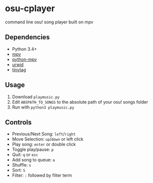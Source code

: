 # osu-cplayer
command line osu! song player built on mpv

## Dependencies
+ Python 3.4+
+ [mpv](https://mpv.io/installation/)
+ [python-mpv](https://github.com/jaseg/python-mpv)
+ [urwid](https://github.com/urwid/urwid/wiki/Installation-instructions)
+ [tinytag](https://github.com/devsnd/tinytag)

## Usage
1. Download `playmusic.py`
2. Edit `ABSPATH_TO_SONGS` to the absolute path of your osu! songs folder
3. Run with `python3 playmusic.py`

## Controls
+ Previous/Next Song: `left`/`right`
+ Move Selection: `up`/`down` or left click
+ Play song: `enter` or double click
+ Toggle play/pause: `p`
+ Quit: `q` or `esc`
+ Add song to queue: `a`
+ Shuffle: `s`
+ Sort: `S`
+ Filter: `:` followed by filter term


